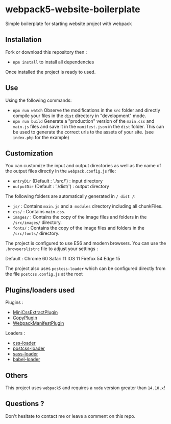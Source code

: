 # webpack5-website-boilerplate
Simple boilerplate for starting website project with webpack

## Installation

Fork or download this repository then :

- `npm install` to install all dependencies

Once installed the project is ready to used.

## Use

Using the following commands:

- `npm run watch` Observe the modifications in the `src` folder and directly compile your files in the `dist` directory in "development" mode.
- `npm run build` Generate a "production" version of the `main.css` and `main.js` files and save it in the `manifest.json` in the `dist` folder. This can be used to generate the correct urls to the assets of your site. (see `index.php` for the example)

## Customization

You can customize the input and output directories as well as the name of the output files directly in the `webpack.config.js` file:

- `entryDir` (Default : './src/') : input directory
- `outputDir` (Default : './dist/') : output directory

The following folders are automatically generated in `/ dist /`:

- `js/` : Contains `main.js` and a` modules` directory including all chunkFiles.
- `css/` : Contains `main.css`.
- `images/` : Contains the copy of the image files and folders in the `/src/images/` directory.
- `fonts/` :  Contains the copy of the image files and folders in the `/src/fonts/` directory.

The project is configured to use ES6 and modern browsers. You can use the `.browserslistrc` file to adjust your settings :

Default :
Chrome 60
Safari 11
IOS 11
Firefox 54
Edge 15

The project also uses `postcss-loader` which can be configured directly from the file `postcss.config.js` at the root

## Plugins/loaders used

Plugins : 
- [MiniCssExtractPlugin](https://www.npmjs.com/package/mini-css-extract-plugin)
- [CopyPlugin](https://www.npmjs.com/package/copy-webpack-plugin)
- [WebpackManifestPlugin](https://www.npmjs.com/package/webpack-manifest-plugin)

Loaders : 
- [css-loader](https://www.npmjs.com/package/css-loader)
- [postcss-loader](https://www.npmjs.com/package/postcss-loader)
- [sass-loader](https://www.npmjs.com/package/sass-loader)
- [babel-loader](https://www.npmjs.com/package/babel-loader)

## Others

This project uses `webpack5` and requires a `node` version greater than `14.10.x`!

## Questions ?

Don't hesitate to contact me or leave a comment on this repo.